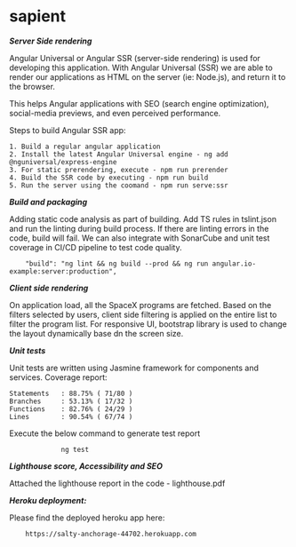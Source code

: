 # sapient


**_Server Side rendering_**

Angular Universal or Angular SSR (server-side rendering) is used for developing this application. With Angular Universal (SSR) we are able to render our applications as HTML on the server (ie: Node.js), and return it to the browser.

This helps Angular applications with SEO (search engine optimization), social-media previews, and even perceived performance.

Steps to build Angular SSR app:

    1. Build a regular angular application
    2. Install the latest Angular Universal engine - ng add @nguniversal/express-engine
    3. For static prerendering, execute - npm run prerender
    4. Build the SSR code by executing - npm run build
    5. Run the server using the coomand - npm run serve:ssr


**_Build and packaging_**

Adding static code analysis as part of building. Add TS rules in tslint.json and run the linting during build process. If there are linting errors in the code, build will fail. We can also 
integrate with SonarCube and unit test coverage in CI/CD pipeline to test code quality.

        "build": "ng lint && ng build --prod && ng run angular.io-example:server:production",
        
        
**_Client side rendering_**

On application load, all the SpaceX programs are fetched. Based on the filters selected by users, client side filtering is applied on the entire list to filter
the program list.
For responsive UI, bootstrap library is used to change the layout dynamically base dn the screen size.


**_Unit tests_**

Unit tests are written using Jasmine framework for components and services.
Coverage report:

    Statements   : 88.75% ( 71/80 )
    Branches     : 53.13% ( 17/32 )
    Functions    : 82.76% ( 24/29 )
    Lines        : 90.54% ( 67/74 )

Execute the below command to generate test report

                 ng test


**_Lighthouse score, Accessibility and SEO_**

Attached the lighthouse report in the code - lighthouse.pdf



_**Heroku deployment:**_

Please find the deployed heroku app here:  

        https://salty-anchorage-44702.herokuapp.com

